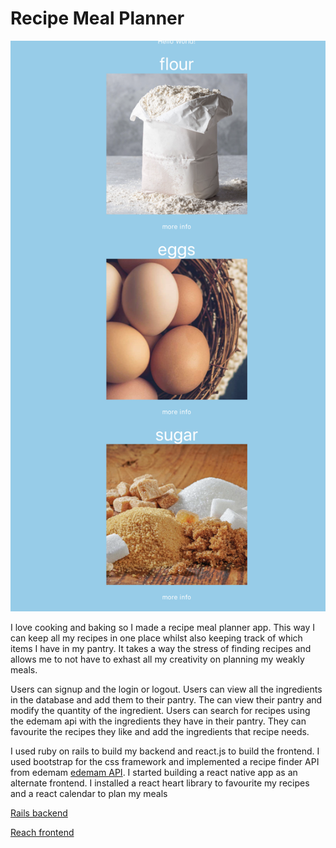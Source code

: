 # Recipe Meal Planner

![screenshot](Screenshot.png)

I love cooking and baking so I made a recipe meal planner app. This way I can keep all my recipes in one place whilst also keeping track of which items I have in my pantry. It takes a way the stress of finding recipes and allows me to not have to exhast all my creativity on planning my weakly meals.

Users can signup and the login or logout. Users can view all the ingredients in the database and add them to their pantry. The can view their pantry and modify the quantity of the ingredient. Users can search for recipes using the edemam api with the ingredients they have in their pantry. They can favourite the recipes they like and add the ingredients that recipe needs.

I used ruby on rails to build my backend and react.js to build the frontend. I used bootstrap for the css framework and implemented a recipe finder API from edemam [edemam API](https://www.edamam.com).
I started building a react native app as an alternate frontend.
I installed a react heart library to favourite my recipes and a react calendar to plan my meals

[Rails backend](https://github.com/rivkicobersy/capstone-api)

[Reach frontend](https://github.com/rivkicobersy/capstone-frontend)
